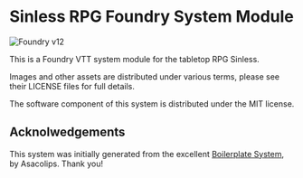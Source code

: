 # Sinless RPG Foundry System Module

![Foundry v12](https://img.shields.io/badge/foundry-v12-green)

This is a Foundry VTT system module for the tabletop RPG Sinless.

Images and other assets are distributed under various terms, please see their LICENSE files for full details.

The software component of this system is distributed under the MIT license.

## Acknolwedgements

This system was initially generated from the excellent [Boilerplate System](https://gitlab.com/asacolips-projects/foundry-mods/boilerplate), by Asacolips. Thank you!
